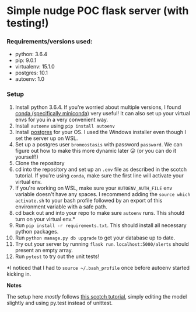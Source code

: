 # Simple nudge POC flask server (with testing!)

### Requirements/versions used:

- python: 3.6.4
- pip: 9.0.1
- virtualenv: 15.1.0
- postgres: 10.1
- autoenv: 1.0

### Setup

1. Install python 3.6.4. If you're worried about multiple versions, I found [conda (specifically miniconda)](https://conda.io/docs/user-guide/install/download.html) very useful! It can also set up your virtual envs for you in a very convenient way.
1. Install `autoenv` using `pip install autoenv`
1. Install [postgres](https://www.postgresql.org/download/) for your OS. I used the Windows installer even though I set the server up on WSL.
1. Set up a postgres user `bromeostasis` with password `password`. We can figure out how to make this more dynamic later :stuck_out_tongue: (or you can do it yourself!)
1. Clone the repository
1. cd into the repository and set up an `.env` file as described in the scotch tutorial. If you're using `conda`, make sure the first line will activate your virtual env.
1. If you're working on WSL, make sure your `AUTOENV_AUTH_FILE` env variable doesn't have any spaces. I recommend adding the `source which activate.sh` to your bash profile followed by an export of this environment variable with a safe path.
1. cd back out and into your repo to make sure `autoenv` runs. This should turn on your virtual env.*
1. Run `pip install -r requirements.txt`. This should install all necessary python packages.
1. Run `python manage.py db upgrade` to get your database up to date.
1. Try out your server by running `flask run`. `localhost:5000/alerts` should present an empty array.
1. Run `pytest` to try out the unit tests!

\*I noticed that I had to `source ~/.bash_profile` once before autoenv started kicking in.

**Notes**

The setup here *mostly* follows [this scotch tutorial](https://scotch.io/tutorials/build-a-restful-api-with-flask-the-tdd-way), simply editing the model slightly and using py.test instead of unittest.